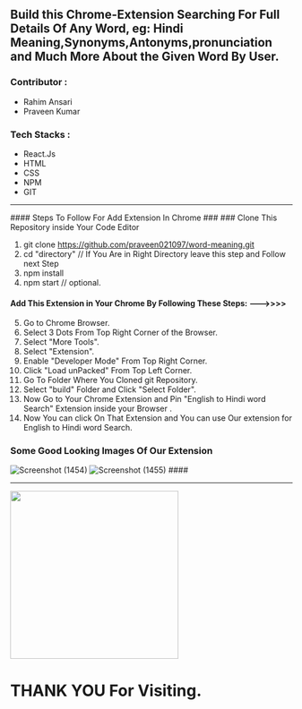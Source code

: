  <h2>Build this Chrome-Extension Searching For Full Details Of Any Word, eg: Hindi Meaning,Synonyms,Antonyms,pronunciation and Much More About the Given Word By User.</h2>
 <h3>Contributor : </h3>
<ul>
  <li>Rahim Ansari</li>
  <li>Praveen Kumar</li>
</ul>
<h3>Tech Stacks : </h3>
<ul>
  <li>React.Js</li>
  <li>HTML</li>
  <li>CSS</li>
  <li>NPM</li>
  <li>GIT</li>
</ul>
<hr />
#### Steps To Follow For Add Extension In Chrome ###
### Clone This Repository inside Your Code Editor

 1. git clone https://github.com/praveen021097/word-meaning.git
 2. cd "directory"   // If You Are in Right Directory leave this step and Follow next Step
 3. npm install
 4. npm start // optional.

 #### Add This Extension in Your Chrome By Following These Steps: --->>>> 

 5. Go to Chrome Browser.
 6. Select 3 Dots From Top Right Corner of the Browser.
 7. Select "More Tools".
 8. Select "Extension".
 9. Enable "Developer Mode" From Top Right Corner.
 10. Click "Load unPacked" From Top Left Corner.
 11. Go To Folder Where You Cloned git Repository.
 12. Select "build" Folder and Click "Select Folder".
 13. Now Go to Your Chrome Extension and Pin "English to Hindi word Search" Extension inside your Browser .
 14. Now You can click On That Extension and You can use Our extension for English to Hindi word Search.


### Some Good Looking Images Of Our Extension

![Screenshot (1454)](https://user-images.githubusercontent.com/93375598/188198940-e268edeb-747b-40c5-a3c3-7c4476a5cb25.png)
![Screenshot (1455)](https://user-images.githubusercontent.com/93375598/188198951-3205acd5-1fa2-4e02-b00a-c8f206ca9013.png)
          ####
          <hr />
          <img src="https://64.media.tumblr.com/d0635fa4e4bf417b33f24bd481c21f88/tumblr_ppcabrYCWy1ue08b9o1_540.gif" width="300" />
          <h1>THANK YOU For Visiting.</h1>
